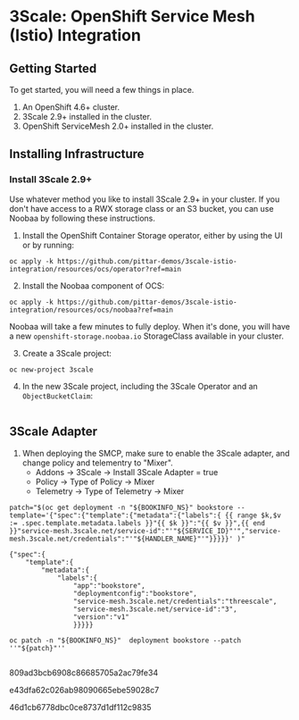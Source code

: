 # 3Scale:  OpenShift Service Mesh (Istio) Integration

## Getting Started

To get started, you will need a few things in place.

1. An OpenShift 4.6+ cluster.
2. 3Scale 2.9+ installed in the cluster.
3. OpenShift ServiceMesh 2.0+ installed in the cluster.

## Installing Infrastructure

### Install 3Scale 2.9+

Use whatever method you like to install 3Scale 2.9+ in your cluster.  If you don't have access to a RWX storage class or an S3 bucket, you can use Noobaa by following these instructions.

1. Install the OpenShift Container Storage operator, either by using the UI or by running:

```
oc apply -k https://github.com/pittar-demos/3scale-istio-integration/resources/ocs/operator?ref=main
```

2. Install the Noobaa component of OCS:

```
oc apply -k https://github.com/pittar-demos/3scale-istio-integration/resources/ocs/noobaa?ref=main
```

Noobaa will take a few minutes to fully deploy.  When it's done, you will have a new `openshift-storage.noobaa.io` StorageClass available in your cluster.

3. Create a 3Scale project:

```
oc new-project 3scale
```

4. In the new 3Scale project, including the 3Scale Operator and an `ObjectBucketClaim`:

```

```

## 3Scale Adapter

1. When deploying the SMCP, make sure to enable the 3Scale adapter, and change policy and telementry to "Mixer".
    * Addons -> 3Scale -> Install 3Scale Adapter = true
    * Policy -> Type of Policy -> Mixer
    * Telemetry -> Type of Telemetry -> Mixer

```
patch="$(oc get deployment -n "${BOOKINFO_NS}" bookstore --template='{"spec":{"template":{"metadata":{"labels":{ {{ range $k,$v := .spec.template.metadata.labels }}"{{ $k }}":"{{ $v }}",{{ end }}"service-mesh.3scale.net/service-id":"'"${SERVICE_ID}"'","service-mesh.3scale.net/credentials":"'"${HANDLER_NAME}"'"}}}}}' )"

{"spec":{
    "template":{
        "metadata":{
            "labels":{
                "app":"bookstore",
                "deploymentconfig":"bookstore",
                "service-mesh.3scale.net/credentials":"threescale",
                "service-mesh.3scale.net/service-id":"3",
                "version":"v1"
                }}}}}

oc patch -n "${BOOKINFO_NS}"  deployment bookstore --patch ''"${patch}"''


```

809ad3bcb6908c86685705a2ac79fe34

e43dfa62c026ab98090665ebe59028c7

46d1cb6778dbc0ce8737d1df112c9835